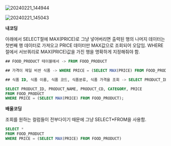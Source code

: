 ![20240221_144944](https://github.com/junhosong0/MySQL/assets/117610783/adbb42a5-1090-4399-abbf-042798c676b7)

![20240221_145043](https://github.com/junhosong0/MySQL/assets/117610783/94e2d538-b689-4e63-a5be-888a32db6f15)

**내코딩**

아래에서 SELECT절에 MAX(PRICE)로 그냥 넣어버리면 출력된 행의 나머지 데이터는 첫번째 행 데이터로 가져오고 PRICE 데이터만 MAX값으로 조회되어 오답임.
WHERE절에서 서브쿼리로 MAX(PRICE)값을 가진 행을 명확하게 지정해줘야 함.

```SQL
## FOOD_PRODUCT 테이블에서 -> FROM FOOD_PRODUCT

## 가격이 제일 비싼 식품 -> WHERE PRICE = (SELECT MAX(PRICE) FROM FOOD_PRODUCT);

## 식품 ID, 식품 이름, 식품 코드, 식품분류, 식품 가격을 조회 -> SELECT PRODUCT_ID, PRODUCT_NAME, CATEGORY, PRICE

SELECT PRODUCT_ID, PRODUCT_NAME, PRODUCT_CD, CATEGORY, PRICE
FROM FOOD_PRODUCT
WHERE PRICE = (SELECT MAX(PRICE) FROM FOOD_PRODUCT);
```

**배울코딩**

조회를 원하는 컬럼들이 전부다이기 때문에 그냥 SELECT*FROM을 사용함.

```SQL
SELECT *
FROM FOOD_PRODUCT
WHERE PRICE = (SELECT MAX(PRICE) FROM FOOD_PRODUCT)
```
